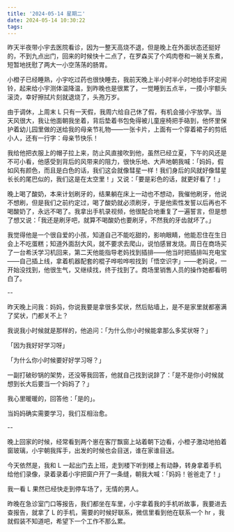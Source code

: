 ```yaml
---
title: '2024-05-14 星期二'
date: 2024-05-14 10:30:22
tags:
---
```


昨天半夜带小宇去医院看诊，因为一整天高烧不退，但是晚上在外面状态还挺好的，不到九点出门，回来的时候快十二点了，在罗森买了个鸡肉卷和一碗关东煮，短暂地抚慰了两大一小空荡荡的肠胃。

小橙子已经睡熟，小宇吃过药也很快睡去，我前天晚上半小时半小时地给手环定闹铃，起来给小宇测体温降温，到昨晚也是很累了，一觉睡到五点半，一摸小宇额头滚烫，幸好擦拭片刻就退烧了，头孢万岁。

由于调休，上周末 L 只有一天假，我周六给自己休了假，有机会接小宇放学。当天风很大，我让他面朝我坐着，背后垫着书包免得被儿童座椅把手硌到，他怀里保护着幼儿园里做的送给我的母亲节礼物——一张卡片，上面有一个穿着裙子的剪纸小人，还有一行字：母亲节快乐！

我给他把衣服上的帽子拉上来，防止风直接吹到他，虽然已经立夏，下午的风还是不可小看，他感受到背后的风带来的阻力，很快乐地、大声地朝我喊：「妈妈，假如风有颜色，而且是白色的话，我们这会就像彗星一样！我们身后的风就好像彗星长长的尾巴似的，我们这是在太空里！」又说：「要是彩色的话，就更好看了！」

晚上喝了酸奶，本来计划刷牙的，结果躺在床上一动也不想动，我催他刷牙，他说不想刷，但是我们之前约定过，喝了酸奶就必须刷牙，于是他索性发誓以后再也不喝酸奶了，永远不喝了。我拿出手机录视频，他很配合地重复了一遍誓言，但是想了想又说：「我还是刷牙吧，就算不喝酸奶也要刷牙，不然我的牙齿就坏了。」

我觉得他是一个很自爱的小孩，知道自己不能吃甜的，影响眼睛，他能忍住在生日会上不吃蛋糕；知道外面刮大风，就不要求去爬山，说怕感冒发烧。周日在商场买了一台希沃学习机回来，第二天他能指导老妈找到插排——他当时把插排叫充电宝——自己插上线，拿着机器配套的棍子哗啦哗啦找到「悟空识字」——老妈说，一开始没找到，他很生气，又继续找，终于找到了。商场里销售人员的操作她都看明白了。

--

昨天晚上问我：妈妈，你说我要是拿很多奖状，然后贴墙上，是不是家里就都塞满了奖状，门都关不上？

我说我小时候就是那样的，他追问：「为什么你小时候能拿那么多奖状呀？」

「因为我好好学习呀」

「为什么你小时候要好好学习呀？」

一副打破砂锅的架势，还没等我回答，他就自己找到说辞了：「是不是你小时候就想到长大后要当一个妈妈了？」

我心里暖暖的，回答他：「是的」。

当妈妈确实需要学习，我们互相治愈。

--

晚上回家的时候，经常看到两个崽在客厅飘窗上站着朝下边看，小橙子激动地拍着窗玻璃，小宇朝我挥手，出发的时候也会目送，谁在家谁目送。

今天依然是，我和 L 一起出门去上班，走到楼下听到楼上有动静，转身拿着手机给他们录像，录着录着小宇把窗户开了一条缝，朝我大喊：「妈妈！爸爸走了！」

我一看 L 果然已经快走到停车场了，无情的男人。

昨晚在急诊室门口等报告，我们都坐在车里，小宇拿着我的手机听故事，我要进去查报告，就拿了 L 的手机，需要的时候好联系，微信里看到他在联系一个 hr ，我就假装不知道吧，希望下一个工作不那么累。



